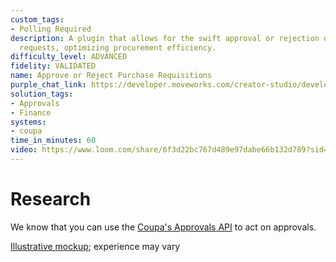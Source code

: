 ```yaml
---
custom_tags:
- Polling Required
description: A plugin that allows for the swift approval or rejection of purchase
  requests, optimizing procurement efficiency.
difficulty_level: ADVANCED
fidelity: VALIDATED
name: Approve or Reject Purchase Requisitions
purple_chat_link: https://developer.moveworks.com/creator-studio/developer-tools/purple-chat-builder/?workspace=%7B%22title%22%3A%22My+Workspace%22%2C%22botSettings%22%3A%7B%22name%22%3A%22%22%2C%22imageUrl%22%3A%22%22%7D%2C%22mocks%22%3A%5B%7B%22id%22%3A9192%2C%22title%22%3A%22New+Mock%22%2C%22transcript%22%3A%7B%22settings%22%3A%7B%22colorStyle%22%3A%22LIGHT%22%2C%22startTime%22%3A%2211%3A43+AM%22%2C%22defaultPerson%22%3A%22GWEN%22%2C%22editable%22%3Atrue%2C%22botName%22%3A%22%22%2C%22botImageUrl%22%3A%22%22%7D%2C%22messages%22%3A%5B%7B%22from%22%3A%22ANNOTATION%22%2C%22text%22%3A%22%3Cp%3E%3Cb%3ETriggers%3C%2Fb%3E%3Cbr%3E1.+New+approval+queue+detected+while+polling+Coupa%27s+approval+APIs%3Cbr%3E2.+Middleware+initiated+trigger%3Cbr%3E%3Cbr%3E%3Cb%3ESlots%3C%2Fb%3E%3Cbr%3E1.+%3Ci%3EApproval+ID%3C%2Fi%3E%3A+reqired+for+API+actions+to+work%3Cbr%3E%3Cbr%3E%3Cb%3EActions%3C%2Fb%3E%3Cbr%3E1.+%3Ci%3EApprove+requisition%3C%2Fi%3E%3A+Approve+and+move+requisition+to+next+approver+in+requisition+chain%3Cbr%3E2.+%3Ci%3EReject+requisition%3C%2Fi%3E%3A+Reject+requisition+and+move+record+back+to+previous+approver+or+owner%3C%2Fp%3E%22%7D%2C%7B%22from%22%3A%22Bot%22%2C%22text%22%3A%22%3Cp%3EHi+Jamie%2C%3Cbr%3E%3Cbr%3E%3Cb%3E%F0%9F%92%B3+Purchase+Requsition+Pending+Your+Approval%3C%2Fb%3E%3A%3Cbr%3E-+Name%3A+MacBook+Pro+Retina+15%5C%22%3Cbr%3E-+%3Ci%3EQuantity%3C%2Fi%3E%3A+10%3Cbr%3E-+%3Ci%3ECreated+by%3C%2Fi%3E%3A+Sam+Stinson%3Cbr%3E-+%3Ci%3EAmount%3C%2Fi%3E%3A+USD+14060.41%3Cbr%3E-+%3Ci%3ELast+Comment%3C%2Fi%3E%3A+Approved+by+IT+team%2C+waiting+Jamie%27s+approval%3Cbr%3E-+%3Ci%3EApproval+Status%3C%2Fi%3E%3A+Pending+Approval%3Cbr%3E-+%3Ci%3ERequisition+ID%3C%2Fi%3E%3A+14170%3C%2Fp%3E%22%2C%22cards%22%3A%5B%7B%22buttons%22%3A%5B%7B%22style%22%3A%22PRIMARY%22%2C%22text%22%3A%22Approve%22%7D%2C%7B%22text%22%3A%22Send+Back%22%7D%5D%7D%5D%7D%5D%7D%7D%5D%7D
solution_tags:
- Approvals
- Finance
systems:
- coupa
time_in_minutes: 60
video: https://www.loom.com/share/6f3d22bc767d489e97dabe66b132d789?sid=a00d2ba3-38d3-4ed7-8151-8e7688a6e7e2
---
```


# Research

We know that you can use the [Coupa's Approvals API](https://compass.coupa.com/en-us/products/product-documentation/integration-technical-documentation/the-coupa-core-api/resources/transactional-resources/approvals-api-(approvals)) to act on approvals.

[Illustrative mockup](https://developer.moveworks.com/creator-studio/developer-tools/purple-chat-builder/?workspace=%7B%22title%22%3A%22My+Workspace%22%2C%22botSettings%22%3A%7B%22name%22%3A%22%22%2C%22imageUrl%22%3A%22%22%7D%2C%22mocks%22%3A%5B%7B%22id%22%3A9192%2C%22title%22%3A%22New+Mock%22%2C%22transcript%22%3A%7B%22settings%22%3A%7B%22colorStyle%22%3A%22LIGHT%22%2C%22startTime%22%3A%2211%3A43+AM%22%2C%22defaultPerson%22%3A%22GWEN%22%2C%22editable%22%3Atrue%2C%22botName%22%3A%22%22%2C%22botImageUrl%22%3A%22%22%7D%2C%22messages%22%3A%5B%7B%22from%22%3A%22ANNOTATION%22%2C%22text%22%3A%22%3Cp%3E%3Cb%3ETriggers%3C%2Fb%3E%3Cbr%3E1.+New+approval+queue+detected+while+polling+Coupa%27s+approval+APIs%3Cbr%3E2.+Middleware+initiated+trigger%3Cbr%3E%3Cbr%3E%3Cb%3ESlots%3C%2Fb%3E%3Cbr%3E1.+%3Ci%3EApproval+ID%3C%2Fi%3E%3A+reqired+for+API+actions+to+work%3Cbr%3E%3Cbr%3E%3Cb%3EActions%3C%2Fb%3E%3Cbr%3E1.+%3Ci%3EApprove+requisition%3C%2Fi%3E%3A+Approve+and+move+requisition+to+next+approver+in+requisition+chain%3Cbr%3E2.+%3Ci%3EReject+requisition%3C%2Fi%3E%3A+Reject+requisition+and+move+record+back+to+previous+approver+or+owner%3C%2Fp%3E%22%7D%2C%7B%22from%22%3A%22Bot%22%2C%22text%22%3A%22%3Cp%3EHi+Jamie%2C%3Cbr%3E%3Cbr%3E%3Cb%3E%F0%9F%92%B3+Purchase+Requsition+Pending+Your+Approval%3C%2Fb%3E%3A%3Cbr%3E-+Name%3A+MacBook+Pro+Retina+15%5C%22%3Cbr%3E-+%3Ci%3EQuantity%3C%2Fi%3E%3A+10%3Cbr%3E-+%3Ci%3ECreated+by%3C%2Fi%3E%3A+Sam+Stinson%3Cbr%3E-+%3Ci%3EAmount%3C%2Fi%3E%3A+USD+14060.41%3Cbr%3E-+%3Ci%3ELast+Comment%3C%2Fi%3E%3A+Approved+by+IT+team%2C+waiting+Jamie%27s+approval%3Cbr%3E-+%3Ci%3EApproval+Status%3C%2Fi%3E%3A+Pending+Approval%3Cbr%3E-+%3Ci%3ERequisition+ID%3C%2Fi%3E%3A+14170%3C%2Fp%3E%22%2C%22cards%22%3A%5B%7B%22buttons%22%3A%5B%7B%22style%22%3A%22PRIMARY%22%2C%22text%22%3A%22Approve%22%7D%2C%7B%22text%22%3A%22Send+Back%22%7D%5D%7D%5D%7D%5D%7D%7D%5D%7D); experience may vary